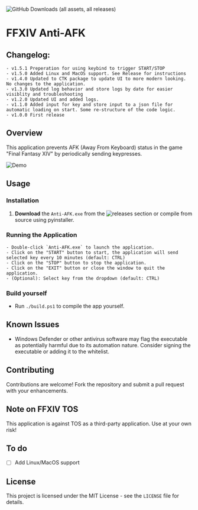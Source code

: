 ![GitHub Downloads (all assets, all releases)](https://img.shields.io/github/downloads/sevu11/ffxiv-anti-afk/total)

# FFXIV Anti-AFK

## Changelog:
```
- v1.5.1 Preperation for using keybind to trigger START/STOP
- v1.5.0 Added Linux and MacOS support. See Release for instructions
- v1.4.0 Updated to CTK package to update UI to more modern looking. No changes to the application.
- v1.3.0 Updated log behavior and store logs by date for easier visiblity and troubleshooting
- v1.2.0 Updated UI and added logs.
- v1.1.0 Added input for key and store input to a json file for automatic loading on start. Some re-structure of the code logic.
- v1.0.0 First release
```

## Overview
This application prevents AFK (Away From Keyboard) status in the game "Final Fantasy XIV" by periodically sending keypresses.

![Demo](https://i.imgur.com/4gUmF9C.png)

## Usage

### Installation
1. **Download** the `Anti-AFK.exe` from the ![releases](https://github.com/sevu11/ffxiv-anti-afk/releases/latest) section or compile from source using pyinstaller.

### Running the Application
```
- Double-click `Anti-AFK.exe` to launch the application.
- Click on the "START" button to start, the application will send selected key every 10 minutes (default: CTRL)
- Click on the "STOP" button to stop the application.
- Click on the "EXIT" button or close the window to quit the application.
- (Optional): Select key from the dropdown (default: CTRL)
```

### Build yourself
- Run `./build.ps1` to compile the app yourself.

## Known Issues
- Windows Defender or other antivirus software may flag the executable as potentially harmful due to its automation nature. Consider signing the executable or adding it to the whitelist.

## Contributing
Contributions are welcome! Fork the repository and submit a pull request with your enhancements.

## Note on FFXIV TOS
This application is against TOS as a third-party application. Use at your own risk!

## To do

- [ ] Add Linux/MacOS support

## License
This project is licensed under the MIT License - see the `LICENSE` file for details.
